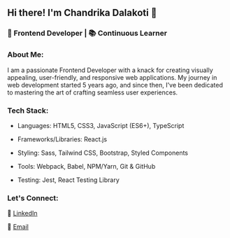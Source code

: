 ## Hi there! I'm Chandrika Dalakoti 👋
### 🎨 Frontend Developer | 📚 Continuous Learner

### About Me:
I am a passionate Frontend Developer with a knack for creating visually appealing, user-friendly, and responsive web applications. My journey in web development started 5 years ago, and since then, I've been dedicated to mastering the art of crafting seamless user experiences.

### Tech Stack:
- Languages: HTML5, CSS3, JavaScript (ES6+), TypeScript

- Frameworks/Libraries: React.js

- Styling: Sass, Tailwind CSS, Bootstrap, Styled Components

- Tools: Webpack, Babel, NPM/Yarn, Git & GitHub

- Testing: Jest, React Testing Library

### Let's Connect:
💼 [LinkedIn](https://www.linkedin.com/in/chandrika-dalakoti-35734015b)

📧 [Email](chandrikadalakoti2@gmail.com)

<!---
chandrikadalakoti2/chandrikadalakoti2 is a ✨ special ✨ repository because its `README.md` (this file) appears on your GitHub profile.
You can click the Preview link to take a look at your changes.
--->
